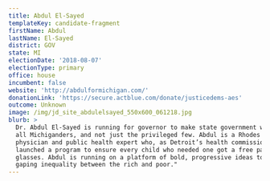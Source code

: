 ```yaml
---
title: Abdul El-Sayed
templateKey: candidate-fragment
firstName: Abdul
lastName: El-Sayed
district: GOV
state: MI
electionDate: '2018-08-07'
electionType: primary
office: house
incumbent: false
website: 'http://abdulformichigan.com/'
donationLink: 'https://secure.actblue.com/donate/justicedems-aes'
outcome: Unknown
image: /img/jd_site_abdulelsayed_550x600_061218.jpg
blurb: >
  Dr. Abdul El-Sayed is running for governor to make state government work for
  all Michiganders, and not just the privileged few. Abdul is a Rhodes scholar,
  physician and public health expert who, as Detroit’s health commissioner,
  launched a program to ensure every child who needed one got a free pair of
  glasses. Abdul is running on a platform of bold, progressive ideas to address
  gaping inequality between the rich and poor."
---
```


